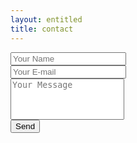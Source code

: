 ```yaml
---
layout: entitled
title: contact
---
```


<form action="https://formspree.io/f/xwkypvwj"
    method="POST">
  <div class="row">
    <div class="col-6">
      <input class="form-control" type="text" id="name" name="name" placeholder="Your Name" required>
    </div>
    <div class="col-6">
      <input class="form-control" type="email" id="email" name="_replyto" placeholder="Your E-mail" required>
    </div>
  </div>
  <div class="form-group my-2">
    <textarea class="form-control" style="resize: none;" id="message" name="message" rows="4"  placeholder="Your Message" required></textarea>
  </div>
  <button class="btn btn-primary mt-2" type="submit">Send</button>
</form>